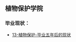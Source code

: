 ## 植物保护学院 <!-- {docsify-ignore-all} -->

### 毕业现状：

- [13-植物保护-毕业五年后的现状](https://www.bilibili.com/video/BV1nY4y1n7NE?share_medium=android&share_plat=android&share_source=QQ&share_tag=s_i&timestamp=1656850124&unique_k=B2tURha)
